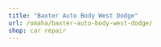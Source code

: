 ```yaml
---
title: "Baxter Auto Body West Dodge"
url: /omaha/baxter-auto-body-west-dodge/
shop: car repair
---
```

